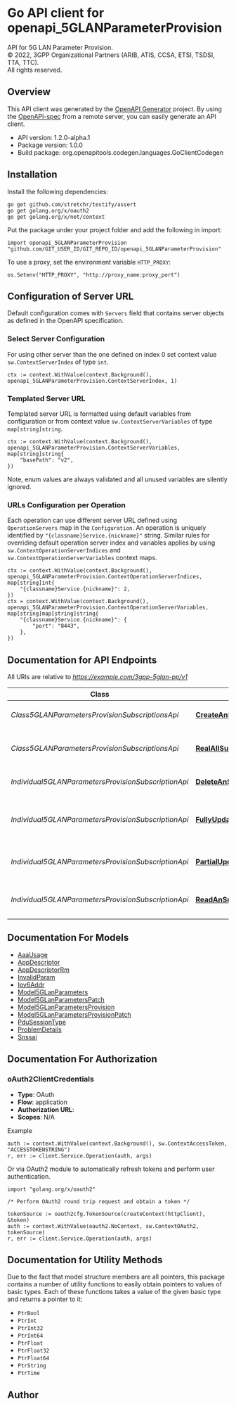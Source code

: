 # Go API client for openapi_5GLANParameterProvision

API for 5G LAN Parameter Provision.  
© 2022, 3GPP Organizational Partners (ARIB, ATIS, CCSA, ETSI, TSDSI, TTA, TTC).  
All rights reserved.


## Overview
This API client was generated by the [OpenAPI Generator](https://openapi-generator.tech) project.  By using the [OpenAPI-spec](https://www.openapis.org/) from a remote server, you can easily generate an API client.

- API version: 1.2.0-alpha.1
- Package version: 1.0.0
- Build package: org.openapitools.codegen.languages.GoClientCodegen

## Installation

Install the following dependencies:

```shell
go get github.com/stretchr/testify/assert
go get golang.org/x/oauth2
go get golang.org/x/net/context
```

Put the package under your project folder and add the following in import:

```golang
import openapi_5GLANParameterProvision "github.com/GIT_USER_ID/GIT_REPO_ID/openapi_5GLANParameterProvision"
```

To use a proxy, set the environment variable `HTTP_PROXY`:

```golang
os.Setenv("HTTP_PROXY", "http://proxy_name:proxy_port")
```

## Configuration of Server URL

Default configuration comes with `Servers` field that contains server objects as defined in the OpenAPI specification.

### Select Server Configuration

For using other server than the one defined on index 0 set context value `sw.ContextServerIndex` of type `int`.

```golang
ctx := context.WithValue(context.Background(), openapi_5GLANParameterProvision.ContextServerIndex, 1)
```

### Templated Server URL

Templated server URL is formatted using default variables from configuration or from context value `sw.ContextServerVariables` of type `map[string]string`.

```golang
ctx := context.WithValue(context.Background(), openapi_5GLANParameterProvision.ContextServerVariables, map[string]string{
	"basePath": "v2",
})
```

Note, enum values are always validated and all unused variables are silently ignored.

### URLs Configuration per Operation

Each operation can use different server URL defined using `OperationServers` map in the `Configuration`.
An operation is uniquely identified by `"{classname}Service.{nickname}"` string.
Similar rules for overriding default operation server index and variables applies by using `sw.ContextOperationServerIndices` and `sw.ContextOperationServerVariables` context maps.

```golang
ctx := context.WithValue(context.Background(), openapi_5GLANParameterProvision.ContextOperationServerIndices, map[string]int{
	"{classname}Service.{nickname}": 2,
})
ctx = context.WithValue(context.Background(), openapi_5GLANParameterProvision.ContextOperationServerVariables, map[string]map[string]string{
	"{classname}Service.{nickname}": {
		"port": "8443",
	},
})
```

## Documentation for API Endpoints

All URIs are relative to *https://example.com/3gpp-5glan-pp/v1*

Class | Method | HTTP request | Description
------------ | ------------- | ------------- | -------------
*Class5GLANParametersProvisionSubscriptionsApi* | [**CreateAnSubscription**](docs/Class5GLANParametersProvisionSubscriptionsApi.md#createansubscription) | **Post** /{afId}/subscriptions | Creates a new subscription resource
*Class5GLANParametersProvisionSubscriptionsApi* | [**RealAllSubscriptions**](docs/Class5GLANParametersProvisionSubscriptionsApi.md#realallsubscriptions) | **Get** /{afId}/subscriptions | read all of the active subscriptions for the AF
*Individual5GLANParametersProvisionSubscriptionApi* | [**DeleteAnSubscription**](docs/Individual5GLANParametersProvisionSubscriptionApi.md#deleteansubscription) | **Delete** /{afId}/subscriptions/{subscriptionId} | Deletes an already existing subscription
*Individual5GLANParametersProvisionSubscriptionApi* | [**FullyUpdateAnSubscription**](docs/Individual5GLANParametersProvisionSubscriptionApi.md#fullyupdateansubscription) | **Put** /{afId}/subscriptions/{subscriptionId} | Fully updates/replaces an existing subscription resource
*Individual5GLANParametersProvisionSubscriptionApi* | [**PartialUpdateAnSubscription**](docs/Individual5GLANParametersProvisionSubscriptionApi.md#partialupdateansubscription) | **Patch** /{afId}/subscriptions/{subscriptionId} | Partial updates an existing subscription resource
*Individual5GLANParametersProvisionSubscriptionApi* | [**ReadAnSubscription**](docs/Individual5GLANParametersProvisionSubscriptionApi.md#readansubscription) | **Get** /{afId}/subscriptions/{subscriptionId} | read an active subscription for the AF and the subscription Id


## Documentation For Models

 - [AaaUsage](docs/AaaUsage.md)
 - [AppDescriptor](docs/AppDescriptor.md)
 - [AppDescriptorRm](docs/AppDescriptorRm.md)
 - [InvalidParam](docs/InvalidParam.md)
 - [Ipv6Addr](docs/Ipv6Addr.md)
 - [Model5GLanParameters](docs/Model5GLanParameters.md)
 - [Model5GLanParametersPatch](docs/Model5GLanParametersPatch.md)
 - [Model5GLanParametersProvision](docs/Model5GLanParametersProvision.md)
 - [Model5GLanParametersProvisionPatch](docs/Model5GLanParametersProvisionPatch.md)
 - [PduSessionType](docs/PduSessionType.md)
 - [ProblemDetails](docs/ProblemDetails.md)
 - [Snssai](docs/Snssai.md)


## Documentation For Authorization



### oAuth2ClientCredentials


- **Type**: OAuth
- **Flow**: application
- **Authorization URL**: 
- **Scopes**: N/A

Example

```golang
auth := context.WithValue(context.Background(), sw.ContextAccessToken, "ACCESSTOKENSTRING")
r, err := client.Service.Operation(auth, args)
```

Or via OAuth2 module to automatically refresh tokens and perform user authentication.

```golang
import "golang.org/x/oauth2"

/* Perform OAuth2 round trip request and obtain a token */

tokenSource := oauth2cfg.TokenSource(createContext(httpClient), &token)
auth := context.WithValue(oauth2.NoContext, sw.ContextOAuth2, tokenSource)
r, err := client.Service.Operation(auth, args)
```


## Documentation for Utility Methods

Due to the fact that model structure members are all pointers, this package contains
a number of utility functions to easily obtain pointers to values of basic types.
Each of these functions takes a value of the given basic type and returns a pointer to it:

* `PtrBool`
* `PtrInt`
* `PtrInt32`
* `PtrInt64`
* `PtrFloat`
* `PtrFloat32`
* `PtrFloat64`
* `PtrString`
* `PtrTime`

## Author



